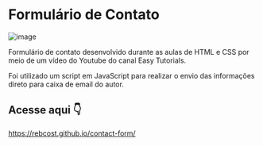 # Formulário de Contato
![image](https://github.com/rebcost/services/blob/main/webpage.png)

Formulário de contato desenvolvido durante as aulas de HTML e CSS por meio de um vídeo do Youtube do canal Easy Tutorials. 

Foi utilizado um script em JavaScript para realizar o envio das informações direto para caixa de email do autor.



## Acesse aqui 👇️

https://rebcost.github.io/contact-form/
